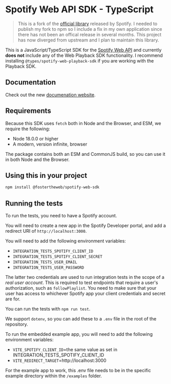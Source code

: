 # Spotify Web API SDK - TypeScript

> This is a fork of the [official library](https://github.com/spotify/spotify-web-api-ts-sdk) released by Spotify. I needed to publish my fork to npm so I include a fix in my own application since there has not been an offical release in several months. This project has now diverged from upstream and I plan to maintain this library.

This is a JavaScript/TypeScript SDK for the [Spotify Web API](https://developer.spotify.com/web-api/) and currently **does not** include any of the Web Playback SDK functionality. I recommend installing `@types/spotify-web-playback-sdk` if you are working with the Playback SDK.

## Documentation

Check out the new [documenation website](https://fostertheweb.github.io/spotify-web-sdk/).

## Requirements

Because this SDK uses `fetch` both in Node and the Browser, and ESM, we require the following:

- Node 18.0.0 or higher
- A modern, version infinite, browser

The package contains both an ESM and CommonJS build, so you can use it in both Node and the Browser.

## Using this in your project

```bash
npm install @fostertheweb/spotify-web-sdk
```

## Running the tests

To run the tests, you need to have a Spotify account.

You will need to create a new app in the Spotify Developer portal, and add a redirect URI of `http://localhost:3000`.

You will need to add the following environment variables:

- `INTEGRATION_TESTS_SPOTIFY_CLIENT_ID`
- `INTEGRATION_TESTS_SPOTIFY_CLIENT_SECRET`
- `INTEGRATION_TESTS_USER_EMAIL`
- `INTEGRATION_TESTS_USER_PASSWORD`

The latter two credentials are used to run integration tests in the scope of a _real user account_. This is required to test endpoints that require a user's authorization, such as `followPlaylist`. You need to make sure that your user has access to whichever Spotify app your client credentials and secret are for.

You can run the tests with `npm run test`.

We support `dotenv`, so you can add these to a `.env` file in the root of the repository.

To run the embedded example app, you will need to add the following environment variables:

- `VITE_SPOTIFY_CLIENT_ID`=the same value as set in INTEGRATION_TESTS_SPOTIFY_CLIENT_ID
- `VITE_REDIRECT_TARGET`=http://localhost:3000

For the example app to work, this .env file needs to be in the specific example directory within the `/examples` folder.
